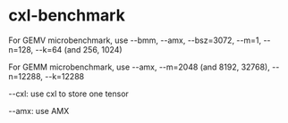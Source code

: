 # cxl-benchmark

For GEMV microbenchmark, use --bmm, --amx, --bsz=3072, --m=1, --n=128, --k=64 (and 256, 1024)

For GEMM microbenchmark, use --amx, --m=2048 (and 8192, 32768), --n=12288, --k=12288



--cxl: use cxl to store one tensor

--amx: use AMX
